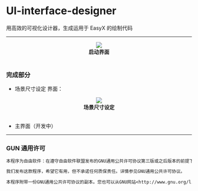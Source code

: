 # UI-interface-designer
用高效的可视化设计器，生成运用于 EasyX 的绘制代码

---

<div align=center>
<img src="https://pic.imgdb.cn/item/63c3b99abe43e0d30e76a92b.png"><br>
<b>启动界面</b>
</div><br>

### 完成部分

- 场景尺寸设定 界面：

<div align=center>
<img src="https://pic.imgdb.cn/item/63c3b99abe43e0d30e76a921.png"><br>
<b>场景尺寸设定</b>
</div><br>

- 主界面（开发中）

---

### GUN 通用许可
```txt
本程序为自由软件：在遵守自由软件联盟发布的GNU通用公共许可协议第三版或之后版本的前提下，你可以对其进行再发布及修改。

我们发布这款程序，希望它有用，但不承诺任何质保责任。详情参见GNU通用公共许可协议。

本程序附带一份GNU通用公共许可协议的副本。您也可以从GNU网站<http://www.gnu.org/licenses/>获取。
```
